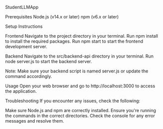 StudentLLMApp


Prerequisites
Node.js (v14.x or later)
npm (v6.x or later)

Setup Instructions

Frontend
Navigate to the project directory in your terminal.
Run npm install to install the required packages.
Run npm start to start the frontend development server.

Backend
Navigate to the src/backend-api directory in your terminal.
Run node server.js to start the backend server.

Note: Make sure your backend script is named server.js or update the command accordingly.

Usage
Open your web browser and go to http://localhost:3000 to access the application.

Troubleshooting
If you encounter any issues, check the following:

Make sure Node.js and npm are correctly installed.
Ensure you're running the commands in the correct directories.
Check the console for any error messages and resolve them.
